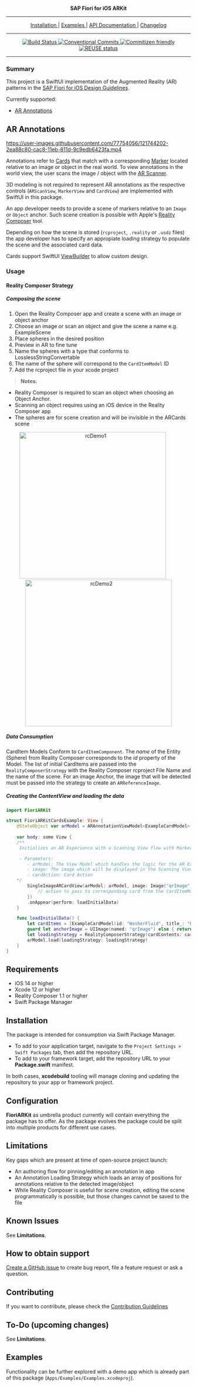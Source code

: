 
<p align="center">
  </br>
  <span><b>SAP Fiori for iOS ARKit</b></span>
</p>

***

<div align="center">
    <a href="https://github.com/SAP/cloud-sdk-ios-fioriarkit#installation">Installation
    </a>
    |
    <a href="https://github.com/SAP/cloud-sdk-ios-fioriarkit#examples"> Examples
    </a>
    |
    <a href="https://sap.github.io/cloud-sdk-ios-fioriarkit"> API Documentation
    </a>
	|
    <a href="https://github.com/SAP/cloud-sdk-ios-fioriarkit/blob/main/CHANGELOG.md"> Changelog
    </a>
</div>

***

<div align="center">
    <a href="https://github.com/SAP/cloud-sdk-ios-arkit/actions?query=workflow%3A%22CI%22">
        <img src="https://github.com/SAP/cloud-sdk-ios-fioriarkit/workflows/CI/badge.svg"
             alt="Build Status">
    </a>
    <a href="https://conventionalcommits.org">
        <img src="https://img.shields.io/badge/Conventional%20Commits-1.0.0-yellow.svg"
             alt="Conventional Commits">
    </a>
    <a href="http://commitizen.github.io/cz-cli/">
        <img src="https://img.shields.io/badge/commitizen-friendly-brightgreen.svg"
             alt="Commitizen friendly">
    </a>
    <a href="https://api.reuse.software/info/github.com/SAP/cloud-sdk-ios-fioriarkit">
        <img src="https://api.reuse.software/badge/github.com/SAP/cloud-sdk-ios-fioriarkit"
             alt="REUSE status">
    </a>
</div>

***
### Summary

This project is a SwiftUI implementation of the Augmented Reality (AR) patterns in the [SAP Fiori for iOS Design Guidelines](https://experience.sap.com/fiori-design-ios/).

Currently supported:
- [AR Annotations](https://experience.sap.com/fiori-design-ios/article/ar-annotations/)

## AR Annotations

https://user-images.githubusercontent.com/77754056/121744202-2ea88c80-cac8-11eb-811d-9c9edb6423fa.mp4

Annotations refer to [Cards](https://experience.sap.com/fiori-design-ios/article/ar-cards/) that match with a corresponding [Marker](https://experience.sap.com/fiori-design-ios/article/ar-marker/) located relative to an image or object in the real world. To view annotations in the world view, the user scans the image / object with the [AR Scanner](https://experience.sap.com/fiori-design-ios/article/ar-annotations/#ar-scanner).

3D modeling is not required to represent AR annotations as the respective controls (`ARScanView`, `MarkerView` and `CardView`) are implemented with SwiftUI in this package.

An app developer needs to provide a scene of markers relative to an `Image` or `Object` anchor. Such scene creation is possible with Apple's [Reality Composer](https://developer.apple.com/augmented-reality/tools/) tool.

Depending on how the scene is stored (`rcproject`, `.reality` or `.usdz` files) the app developer has to specify an appropiate loading strategy to populate the scene and the associated card data.

Cards support SwiftUI [ViewBuilder](https://developer.apple.com/documentation/swiftui/viewbuilder) to allow custom design.

### Usage

#### Reality Composer Strategy

##### Composing the scene

1. Open the Reality Composer app and create a scene with an image or object anchor
2. Choose an image or scan an object and give the scene a name e.g. ExampleScene
3. Place spheres in the desired position
4. Preview in AR to fine tune
5. Name the spheres with a type that conforms to LosslessStringConvertable
6. The name of the sphere will correspond to the `CardItemModel` ID
7. Add the rcproject file in your xcode project

> **Notes**:
- Reality Composer is required to scan an object when choosing an Object Anchor.
- Scanning an object requires using an iOS device in the Reality Composer app
- The spheres are for scene creation and will be invisible in the ARCards scene

<p align="center">
<img height="400" alt="rcDemo1" src="https://user-images.githubusercontent.com/77754056/119742939-784d7200-be4e-11eb-928d-6d83b07e49ff.png">&nbsp;&nbsp;&nbsp;&nbsp;&nbsp;&nbsp;&nbsp;&nbsp;<img height="400" alt="rcDemo2" src="https://user-images.githubusercontent.com/77754056/119743047-a6cb4d00-be4e-11eb-8543-4ed018fa25f3.jpeg">
</p>

##### Data Consumption

CardItem Models Conform to `CardItemComponent`. The *name* of the Entity (Sphere) from Reality Composer corresponds to the *id* property of the Model. The list of initial CardItems are passed into the `RealityComposerStrategy` with the Reality Composer rcproject File Name and the name of the scene. For an image Anchor, the image that will be detected must be passed into the strategy to create an `ARReferenceImage`.

##### Creating the ContentView and loading the data

```swift
import FioriARKit

struct FioriARKitCardsExample: View {
    @StateObject var arModel = ARAnnotationViewModel<ExampleCardModel>()
    
    var body: some View {
    /**
     Initializes an AR Experience with a Scanning View flow with Markers and Cards upon anchor discovery

     - Parameters:
        - arModel: The View Model which handles the logic for the AR Experience
        - image: The image which will be displayed in the Scanning View
        - cardAction: Card Action
    */
        SingleImageARCardView(arModel: arModel, image: Image("qrImage"), cardAction: { id in
            // action to pass to corresponding card from the CardItemModel ID
        })
        .onAppear(perform: loadInitialData)
    }

    func loadInitialData() {
        let cardItems = [ExampleCardModel(id: "WasherFluid", title_: "Recommended Washer Fluid"), ExampleCardModel(id: "OilStick", title_: "Check Oil Stick")]
        guard let anchorImage = UIImage(named: "qrImage") else { return }
        let loadingStrategy = RealityComposerStrategy(cardContents: cardItems, anchorImage: anchorImage, physicalWidth: 0.1, rcFile: "realityComposerFileName", rcScene: "sceneName")
        arModel.load(loadingStrategy: loadingStrategy)
    }
}
```
## Requirements

- iOS 14 or higher
- Xcode 12 or higher
- Reality Composer 1.1 or higher
- Swift Package Manager

## Installation

The package is intended for consumption via Swift Package Manager.  

 - To add to your application target, navigate to the `Project Settings > Swift Packages` tab, then add the repository URL.
 - To add to your framework target, add the repository URL to your **Package.swift** manifest.

In both cases, **xcodebuild** tooling will manage cloning and updating the repository to your app or framework project.

## Configuration

**FioriARKit** as umbrella product currently will contain everything the package has to offer. As the package evolves the package could be split into multiple products for different use cases.

## Limitations

Key gaps which are present at time of open-source project launch:
- An authoring flow for pinning/editing an annotation in app
- An Annotation Loading Strategy which loads an array of positions for annotations relative to the detected image/object
- While Reality Composer is useful for scene creation, editing the scene programmatically is possible, but those changes cannot be saved to the file

## Known Issues

See **Limitations**.

## How to obtain support

[Create a GitHub issue](https://github.com/SAP/cloud-sdk-ios-fioriarkit/issues/new/choose) to create bug report, file a feature request or ask a question.

## Contributing

If you want to contribute, please check the [Contribution Guidelines](./CONTRIBUTING.md)

## To-Do (upcoming changes)

See **Limitations**.

## Examples

Functionality can be further explored with a demo app which is already part of this package (`Apps/Examples/Examples.xcodeproj`).
